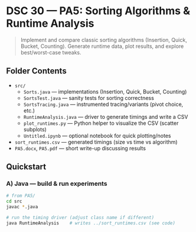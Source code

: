 # DSC 30 — PA5: Sorting Algorithms & Runtime Analysis

> Implement and compare classic sorting algorithms (Insertion, Quick, Bucket, Counting). Generate runtime data, plot results, and explore best/worst-case tweaks.

## Folder Contents
- `src/`
  - `Sorts.java` — implementations (Insertion, Quick, Bucket, Counting)
  - `SortsTest.java` — sanity tests for sorting correctness
  - `SortsTracing.java` — instrumented tracing/variants (pivot choice, etc.)
  - `RuntimeAnalysis.java` — driver to generate timings and write a CSV
  - `plot_runtimes.py` — Python helper to visualize the CSV (scatter subplots)
  - `Untitled.ipynb` — optional notebook for quick plotting/notes
- `sort_runtimes.csv` — generated timings (size vs time vs algorithm)
- `PA5.docx`, `PA5.pdf` — short write-up discussing results

## Quickstart

### A) Java — build & run experiments
```bash
# from PA5/
cd src
javac *.java

# run the timing driver (adjust class name if different)
java RuntimeAnalysis    # writes ../sort_runtimes.csv (see code)

